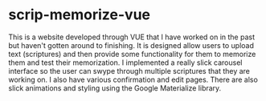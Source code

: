 # scrip-memorize-vue

This is a website developed through VUE that I have worked on in the past but haven't gotten around to finishing. It is designed allow users to upload text (scriptures) and then provide some functionality for them to memorize them and test their memorization. I implemented a really slick carousel interface so the user can swype through multiple scriptures that they are working on. I also have various confirmation and edit pages. There are also slick animations and styling using the Google Materialize library.
